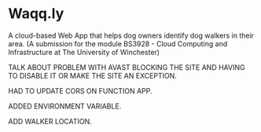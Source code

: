 # Waqq.ly
A cloud-based Web App that helps dog owners identify dog walkers in their area. (A submission for the module BS3928 - Cloud Computing and Infrastructure at The University of Winchester)

TALK ABOUT PROBLEM WITH AVAST BLOCKING THE SITE AND HAVING TO DISABLE IT OR MAKE THE SITE AN EXCEPTION.

HAD TO UPDATE CORS ON FUNCTION APP.

ADDED ENVIRONMENT VARIABLE.

ADD WALKER LOCATION.